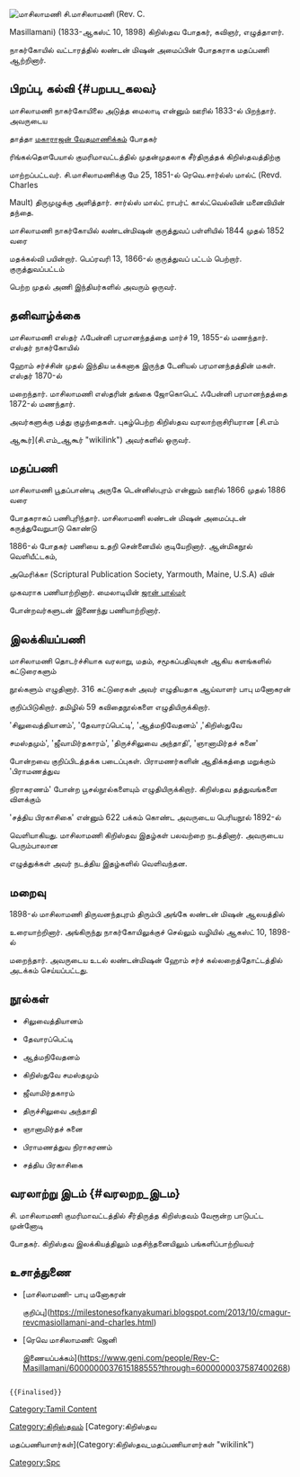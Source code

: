 ![மாசிலாமணி](Masila_mony,_mylaudy.jpg "மாசிலாமணி") சி.மாசிலாமணி (Rev. C.
Masillamani) (1833-ஆகஸ்ட் 10, 1898) கிறிஸ்தவ போதகர், கவிஞர், எழுத்தாளர்.
நாகர்கோயில் வட்டாரத்தில் லண்டன் மிஷன் அமைப்பின் போதகராக மதப்பணி ஆற்றினார்.

## பிறப்பு, கல்வி {#பறபப_கலவ}

மாசிலாமணி நாகர்கோயிலை அடுத்த மைலாடி என்னும் ஊரில் 1833-ல் பிறந்தார். அவருடைய
தாத்தா [மகாராஜன் வேதமாணிக்கம்](மகாராஜன்_வேதமாணிக்கம் "wikilink") போதகர்
ரிங்கல்தௌபேயால் குமரிமாவட்டத்தில் முதன்முதலாக சீர்திருத்தக் கிறிஸ்தவத்திற்கு
மாற்றப்பட்டவர். சி.மாசிலாமணிக்கு மே 25, 1851-ல் ரெவெ.சார்ல்ஸ் மால்ட் (Revd. Charles
Mault) திருமுழுக்கு அளித்தார். சார்ல்ஸ் மால்ட் ராபர்ட் கால்ட்வெல்லின் மனைவியின் தந்தை.

மாசிலாமணி நாகர்கோயில் லண்டன்மிஷன் குருத்துவப் பள்ளியில் 1844 முதல் 1852 வரை
மதக்கல்வி பயின்றார். பெப்ரவரி 13, 1866-ல் குருத்துவப் பட்டம் பெற்றார். குருத்துவப்பட்டம்
பெற்ற முதல் அணி இந்தியர்களில் அவரும் ஒருவர்.

## தனிவாழ்க்கை

மாசிலாமணி எஸ்தர் ஃபேன்னி பரமானந்தத்தை மார்ச் 19, 1855-ல் மணந்தார். எஸ்தர் நாகர்கோயில்
ஹோம் சர்ச்சின் முதல் இந்திய டீக்கனாக இருந்த டேனியல் பரமானந்தத்தின் மகள். எஸ்தர் 1870-ல்
மறைந்தார். மாசிலாமணி எஸ்தரின் தங்கை ஜோகொபெட் ஃபேன்னி பரமானந்தத்தை 1872-ல் மணந்தார்.
அவர்களுக்கு பத்து குழந்தைகள். புகழ்பெற்ற கிறிஸ்தவ வரலாற்றாசிரியரான [சி.எம்
ஆகூர்](சி.எம்_ஆகூர் "wikilink") அவர்களில் ஒருவர்.

## மதப்பணி

மாசிலாமணி பூதப்பாண்டி அருகே டென்னிஸ்புரம் என்னும் ஊரில் 1866 முதல் 1886 வரை
போதகராகப் பணிபுரிந்தார். மாசிலாமணி லண்டன் மிஷன் அமைப்புடன் கருத்துவேறுபாடு கொண்டு
1886-ல் போதகர் பணியை உதறி சென்னையில் குடியேறினார். ஆன்மிகநூல் வெளியீட்டகம்,
அமெரிக்கா (Scriptural Publication Society, Yarmouth, Maine, U.S.A) வின்
முகவராக பணியாற்றினார். மைலாடியின் [ஜான் பால்மர்](ஜான்_பால்மர் "wikilink")
போன்றவர்களுடன் இணைந்து பணியாற்றினார்.

## இலக்கியப்பணி

மாசிலாமணி தொடர்ச்சியாக வரலாறு, மதம், சமூகப்பதிவுகள் ஆகிய களங்களில் கட்டுரைகளும்
நூல்களும் எழுதினார். 316 கட்டுரைகள் அவர் எழுதியதாக ஆய்வாளர் பாபு மனோகரன்
குறிப்பிடுகிறார். தமிழில் 59 கவிதைநூல்களை எழுதியிருக்கிறார்.
\'சிலுவைத்தியானம்\', \'தேவாரப்பெட்டி\', \'ஆத்மநிவேதனம்\' ,\'கிறிஸ்துவே
சமஸ்தமும்\', \'ஜீவாமிர்தகாரம்\', \'திருச்சிலுவை அந்தாதி\', \'ஞானாமிர்தச் சுனை\'
போன்றவை குறிப்பிடத்தக்க படைப்புகள். பிராமணர்களின் ஆதிக்கத்தை மறுக்கும் \'பிராமணத்துவ
நிராகரணம்\' போன்ற பூசல்நூல்களையும் எழுதியிருக்கிறார். கிறிஸ்தவ தத்துவங்களை விளக்கும்
\'சத்திய பிரகாசிகை\' என்னும் 622 பக்கம் கொண்ட அவருடைய பெரியநூல் 1892-ல்
வெளியாகியது. மாசிலாமணி கிறிஸ்தவ இதழ்கள் பலவற்றை நடத்தினார். அவருடைய பெரும்பாலான
எழுத்துக்கள் அவர் நடத்திய இதழ்களில் வெளிவந்தன.

## மறைவு

1898-ல் மாசிலாமணி திருவனந்தபுரம் திரும்பி அங்கே லண்டன் மிஷன் ஆலயத்தில்
உரையாற்றினார். அங்கிருந்து நாகர்கோயிலுக்குச் செல்லும் வழியில் ஆகஸ்ட் 10, 1898-ல்
மறைந்தார். அவருடைய உடல் லண்டன்மிஷன் ஹோம் சர்ச் கல்லறைத்தோட்டத்தில் அடக்கம் செய்யப்பட்டது.

## நூல்கள்

-   சிலுவைத்தியானம்
-   தேவாரப்பெட்டி
-   ஆத்மநிவேதனம்
-   கிறிஸ்துவே சமஸ்தமும்
-   ஜீவாமிர்தகாரம்
-   திருச்சிலுவை அந்தாதி
-   ஞானாமிர்தச் சுனை
-   பிராமணத்துவ நிராகரணம்
-   சத்திய பிரகாசிகை

## வரலாற்று இடம் {#வரலறற_இடம}

சி. மாசிலாமணி குமரிமாவட்டத்தில் சீர்திருத்த கிறிஸ்தவம் வேரூன்ற பாடுபட்ட முன்னோடி
போதகர். கிறிஸ்தவ இலக்கியத்திலும் மதசிந்தனையிலும் பங்களிப்பாற்றியவர்

## உசாத்துணை

-   [மாசிலாமணி- பாபு மனோகரன்
    குறிப்பு](https://milestonesofkanyakumari.blogspot.com/2013/10/cmagur-revcmasiollamani-and-charles.html)
-   [ரெவெ மாசிலாமணி: ஜெனி
    இணையப்பக்கம்](https://www.geni.com/people/Rev-C-Masillamani/6000000037615188555?through=6000000037587400268)

```{=mediawiki}
{{Finalised}}
```
[Category:Tamil Content](Category:Tamil_Content "wikilink")
[Category:கிறிஸ்தவம்](Category:கிறிஸ்தவம் "wikilink") [Category:கிறிஸ்தவ
மதப்பணியாளர்கள்](Category:கிறிஸ்தவ_மதப்பணியாளர்கள் "wikilink")
[Category:Spc](Category:Spc "wikilink")
